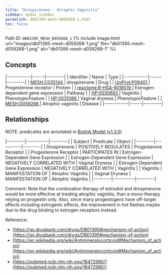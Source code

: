 ```yaml
---
title: "Drospirenone - Atrophic Vaginitis"
sidebar: mydoc_sidebar
permalink: db01395-mesh-d059268-1.html
toc: false 
---
```



Path ID: `DB01395_MESH_D059268_1`
{% include image.html url="images/db01395-mesh-d059268-1.png" file="db01395-mesh-d059268-1.png" alt="db01395-mesh-d059268-1" %}

## Concepts

|------------|------|---------|
| Identifier | Name | Type    |
|------------|------|---------|
| <a href="https://identifiers.org/MESH:C035144">MESH:C035144 </a> | drospirenone | Drug |
| <a href="https://identifiers.org/UniProt:P06401">UniProt:P06401 </a> | Progesterone receptor | Protein |
| <a href="https://identifiers.org/reactome:R-HSA-9018519">reactome:R-HSA-9018519 </a> | Estrogen-dependent gene expression | Pathway |
| <a href="https://identifiers.org/HP:0030683">HP:0030683 </a> | Vaginitis | PhenotypicFeature |
| <a href="https://identifiers.org/HP:0031088">HP:0031088 </a> | Vaginal dryness | PhenotypicFeature |
| <a href="https://identifiers.org/MESH:D059268">MESH:D059268 </a> | Atrophic vaginitis | Disease |
|------------|------|---------|

## Relationships


NOTE: predicates are annotated in <a href="https://github.com/biolink/biolink-model/releases/tag/v1.3.0">Biolink Model (v1.3.0)</a>

|---------|-----------|---------|
| Subject | Predicate | Object  |
|---------|-----------|---------|
| Drospirenone | POSITIVELY REGULATES | Progesterone Receptor |
| Progesterone Receptor | PARTICIPATES IN | Estrogen-Dependent Gene Expression |
| Estrogen-Dependent Gene Expression | NEGATIVELY CORRELATED WITH | Vaginal Dryness |
| Estrogen-Dependent Gene Expression | NEGATIVELY CORRELATED WITH | Vaginitis |
| Vaginitis | MANIFESTATION OF | Atrophic Vaginitis |
| Vaginal Dryness | MANIFESTATION OF | Atrophic Vaginitis |
|---------|-----------|---------|

Comment: Note that the combination therapy of estradiol and drospirenone would be more effective at treating atrophic vaginitis, than a mono-therapy relying on progestin only. Also, since many progestogens have off-target effects including estrogenic effects, the improvement in hot flashes maybe due to the drug binding to estrogen receptors instead.

Reference: 
  - [https://go.drugbank.com/drugs/DB01395#mechanism-of-action](https://go.drugbank.com/drugs/DB01395#mechanism-of-action)
  - [https://en.wikipedia.org/wiki/Antimineralocorticoid#Mechanism_of_action](https://en.wikipedia.org/wiki/Antimineralocorticoid#Mechanism_of_action)
  - [https://pubmed.ncbi.nlm.nih.gov/18472980/](https://pubmed.ncbi.nlm.nih.gov/18472980/)
